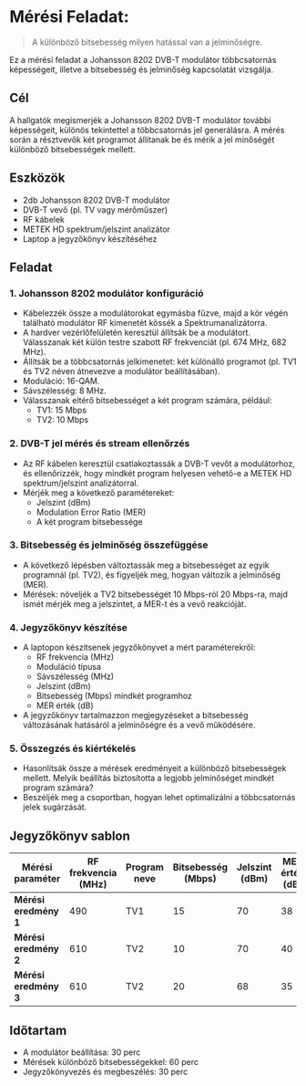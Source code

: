 # Mérési Feladat:   
> A különböző bitsebesség milyen hatással van a jelminőségre.

Ez a mérési feladat a Johansson 8202 DVB-T modulátor többcsatornás képességeit, illetve a bitsebesség és jelminőség kapcsolatát vizsgálja.

## Cél
A hallgatók megismerjék a Johansson 8202 DVB-T modulátor további képességeit, különös tekintettel a többcsatornás jel generálásra. A mérés során a résztvevők két programot állítanak be és mérik a jel minőségét különböző bitsebességek mellett.

## Eszközök
- 2db Johansson 8202 DVB-T modulátor
- DVB-T vevő (pl. TV vagy mérőműszer)
- RF kábelek
- METEK HD spektrum/jelszint analizátor
- Laptop a jegyzőkönyv készítéséhez

## Feladat

### 1. Johansson 8202 modulátor konfiguráció  
   - Kábelezzék össze a modulátorokat egymásba fűzve, majd a kör végén található modulátor RF kimenetét kössék a Spektrumanalizátorra.
   - A hardver vezérlőfelületén keresztül állítsák be a modulátort. Válasszanak két külön testre szabott RF frekvenciát (pl. 674 MHz, 682 MHz).
   - Állítsák be a többcsatornás jelkimenetet: két különálló programot (pl. TV1 és TV2 néven átnevezve a modulátor beállításában).
   - Moduláció: 16-QAM.
   - Sávszélesség: 8 MHz.
   - Válasszanak eltérő bitsebességet a két program számára, például:
     - TV1: 15 Mbps
     - TV2: 10 Mbps

### 2. DVB-T jel mérés és stream ellenőrzés
   - Az RF kábelen keresztül csatlakoztassák a DVB-T vevőt a modulátorhoz, és ellenőrizzék, hogy mindkét program helyesen vehető-e a METEK HD spektrum/jelszint analizátorral.
   - Mérjék meg a következő paramétereket:
     - Jelszint (dBm)
     - Modulation Error Ratio (MER)
     - A két program bitsebessége

### 3. Bitsebesség és jelminőség összefüggése
   - A következő lépésben változtassák meg a bitsebességet az egyik programnál (pl. TV2), és figyeljék meg, hogyan változik a jelminőség (MER).
   - Mérések: növeljék a TV2 bitsebességét 10 Mbps-ról 20 Mbps-ra, majd ismét mérjék meg a jelszintet, a MER-t és a vevő reakcióját.

### 4. Jegyzőkönyv készítése
   - A laptopon készítsenek jegyzőkönyvet a mért paraméterekről:
     - RF frekvencia (MHz)
     - Moduláció típusa
     - Sávszélesség (MHz)
     - Jelszint (dBm)
     - Bitsebesség (Mbps) mindkét programhoz
     - MER érték (dB)
   - A jegyzőkönyv tartalmazzon megjegyzéseket a bitsebesség változásának hatásáról a jelminőségre és a vevő működésére.

### 5. Összegzés és kiértékelés
   - Hasonlítsák össze a mérések eredményeit a különböző bitsebességek mellett. Melyik beállítás biztosította a legjobb jelminőséget mindkét program számára?
   - Beszéljék meg a csoportban, hogyan lehet optimalizálni a többcsatornás jelek sugárzását.

## Jegyzőkönyv sablon

| Mérési paraméter   | RF frekvencia (MHz) | Program neve | Bitsebesség (Mbps) | Jelszint (dBm) | MER érték (dB) |
|--------------------|---------------------|--------------|--------------------|----------------|----------------|
| **Mérési eredmény 1** | 490                 | TV1          | 15                 | 70             | 38             |
| **Mérési eredmény 2** | 610                 | TV2          | 10                 | 70             | 40             |
| **Mérési eredmény 3** | 610                 | TV2          | 20                 | 68             | 35             |

## Időtartam
- A modulátor beállítása: 30 perc
- Mérések különböző bitsebességekkel: 60 perc
- Jegyzőkönyvezés és megbeszélés: 30 perc

